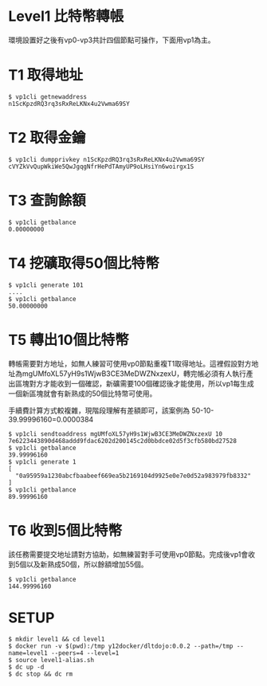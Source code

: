 # Level1 比特幣轉帳

環境設置好之後有vp0-vp3共計四個節點可操作，下面用vp1為主。

# T1 取得地址

```
$ vp1cli getnewaddress
n1ScKpzdRQ3rq3sRxReLKNx4u2Vwma69SY
```

# T2 取得金鑰
```
$ vp1cli dumpprivkey n1ScKpzdRQ3rq3sRxReLKNx4u2Vwma69SY
cVYZkVvQupWkiWe5QwJgqgNfrHePdTAmyUP9oLHsiYn6woirgx1S
```

# T3 查詢餘額
```
$ vp1cli getbalance
0.00000000
```

# T4 挖礦取得50個比特幣

```
$ vp1cli generate 101
....
$ vp1cli getbalance
50.00000000
```

# T5 轉出10個比特幣

轉帳需要對方地址，如無人練習可使用vp0節點重複T1取得地址。這裡假設對方地址為mgUMfoXL57yH9s1WjwB3CE3MeDWZNxzexU，轉完帳必須有人執行產出區塊對方才能收到一個確認，新礦需要100個確認後才能使用，所以vp1每生成一個新區塊就會有新熟成的50個比特幣可使用。

手續費計算方式較複雜，現階段理解有差額即可，該案例為 50-10-39.99996160=0.0000384

```
$ vp1cli sendtoaddress mgUMfoXL57yH9s1WjwB3CE3MeDWZNxzexU 10
7e6223443890d468addd9fdac6202d200145c2d0bbdce02d5f3cfb580bd27528
$ vp1cli getbalance
39.99996160
$ vp1cli generate 1
[
  "0a95959a1230abcfbaabeef669ea5b2169104d9925e0e7e0d52a983979fb8332"
]
$ vp1cli getbalance
89.99996160
```

# T6 收到5個比特幣

該任務需要提交地址請對方協助，如無練習對手可使用vp0節點。完成後vp1會收到5個以及新熟成50個，所以餘額增加55個。

```
$ vp1cli getbalance
144.99996160
```

# SETUP

```
$ mkdir level1 && cd level1
$ docker run -v $(pwd):/tmp y12docker/dltdojo:0.0.2 --path=/tmp --name=level1 --peers=4 --level=1
$ source level1-alias.sh
$ dc up -d
$ dc stop && dc rm
```
